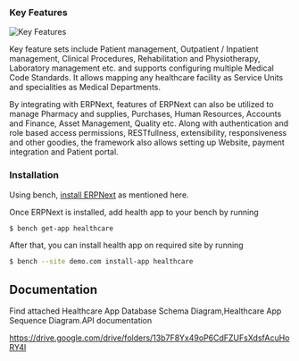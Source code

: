 

### Key Features

![Key Features](https://raw.githubusercontent.com/frappe/health/develop/key-features.png)

Key feature sets include Patient management, Outpatient / Inpatient management, Clinical Procedures, Rehabilitation and Physiotherapy, Laboratory management etc. and supports configuring multiple Medical Code Standards. It allows mapping any healthcare facility as Service Units and specialities as Medical Departments.

By integrating with ERPNext, features of ERPNext can also be utilized to manage Pharmacy and supplies, Purchases, Human Resources, Accounts and Finance, Asset Management, Quality etc. Along with authentication and role based access permissions, RESTfullness, extensibility, responsiveness and other goodies, the framework also allows setting up Website, payment integration and Patient portal.


### Installation

Using bench, [install ERPNext](https://github.com/frappe/bench#installation) as mentioned here.

Once ERPNext is installed, add health app to your bench by running

```sh
$ bench get-app healthcare
```

After that, you can install health app on required site by running

```sh
$ bench --site demo.com install-app healthcare
```

## Documentation 

Find attached  Healthcare App Database Schema Diagram,Healthcare App Sequence Diagram.API documentation


https://drive.google.com/drive/folders/13b7F8Yx49oP6CdFZUFsXdsfAcuHoRY4I
